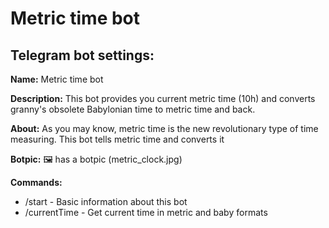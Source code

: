 # Metric time bot
## Telegram bot settings:

**Name:** Metric time bot

**Description:** This bot provides you current metric time (10h) and converts 
granny's obsolete Babylonian time to metric time and back.

**About:** As you may know, metric time is the new revolutionary type of time measuring.
 This bot tells metric time and converts it
 
**Botpic:** 🖼 has a botpic (metric_clock.jpg)

**Commands:**
* /start - Basic information about this bot
* /currentTime - Get current time in metric and baby formats 
